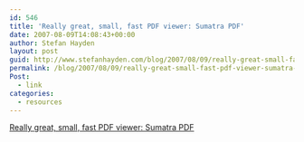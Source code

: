 ```yaml
---
id: 546
title: 'Really great, small, fast PDF viewer: Sumatra PDF'
date: 2007-08-09T14:08:43+00:00
author: Stefan Hayden
layout: post
guid: http://www.stefanhayden.com/blog/2007/08/09/really-great-small-fast-pdf-viewer-sumatra-pdf/
permalink: /blog/2007/08/09/really-great-small-fast-pdf-viewer-sumatra-pdf/
Post:
  - link
categories:
  - resources
---
```

<a href="http://blog.kowalczyk.info/software/sumatrapdf/">Really great, small, fast PDF viewer: Sumatra PDF</a>